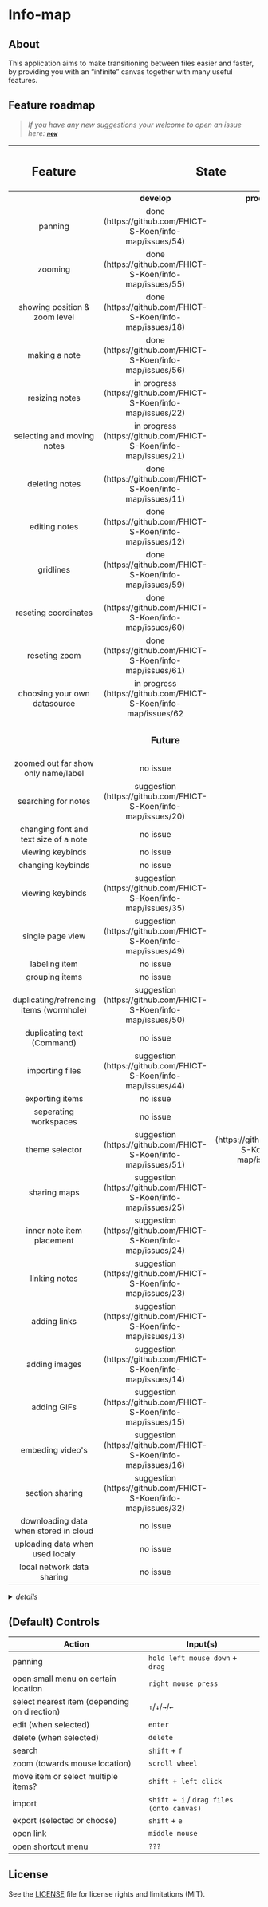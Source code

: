 # Info-map

## About
This application aims to make transitioning between files easier and faster, by providing you with an “infinite” canvas together with many useful features.

## Feature roadmap
> _If you have any new suggestions your welcome to open an issue here: **[`new`](https://github.com/FHICT-S-Koen/info-map/issues/new?assignees=&labels=suggestion&template=suggestion.md&title=...)**_

<table>
  <thead>
    <tr>
      <th rowspan="2"><h2>Feature</h2></th>
      <th colspan="2"><h2>State</h2></th>
    </tr>
  </thead>
  <tbody align="center">
    <tr>
      <th></th>
      <th>&nbsp;&nbsp;&nbsp;&nbsp;&nbsp;&nbsp;&nbsp;&nbsp;&nbsp;&nbsp;develop&nbsp;&nbsp;&nbsp;&nbsp;&nbsp;&nbsp;&nbsp;&nbsp;&nbsp;&nbsp;</th>
      <th>&nbsp;&nbsp;&nbsp;&nbsp;&nbsp;&nbsp;&nbsp;&nbsp;production&nbsp;&nbsp;&nbsp;&nbsp;&nbsp;&nbsp;&nbsp;&nbsp;</th>
    </tr>
<!--               <tr><td colspan="3"><h3>Current</h3></td></tr> -->
    <tr>
      <td>panning</td>
      <td>done (https://github.com/FHICT-S-Koen/info-map/issues/54)</td>
      <td>???</td>
    </tr>
    <tr>
      <td>zooming</td>
      <td>done (https://github.com/FHICT-S-Koen/info-map/issues/55)</td>
      <td>???</td>
    </tr>
    <tr>
      <td>showing position & zoom level</td>
      <td>done (https://github.com/FHICT-S-Koen/info-map/issues/18)</td>
      <td>???</td>
    </tr>
    <tr>
      <td>making a note</td>
      <td>done (https://github.com/FHICT-S-Koen/info-map/issues/56)</td>
      <td>???</td>
    </tr>
    <tr>
      <td>resizing notes</td>
      <td>in progress (https://github.com/FHICT-S-Koen/info-map/issues/22)</td>
      <td>???</td>
    </tr>
    <tr>
      <td>selecting and moving notes</td>
      <td>in progress (https://github.com/FHICT-S-Koen/info-map/issues/21)</td>
      <td>???</td>
    </tr>
    <tr>
      <td>deleting notes</td>
      <td>done (https://github.com/FHICT-S-Koen/info-map/issues/11)</td>
      <td>???</td>
    </tr>
    <tr>
      <td>editing notes</td>
      <td>done (https://github.com/FHICT-S-Koen/info-map/issues/12)</td>
      <td>???</td>
    </tr>
    <tr>
      <td>gridlines</td>
      <td>done (https://github.com/FHICT-S-Koen/info-map/issues/59)</td>
      <td>???</td>
    </tr>
    <tr>
      <td>reseting coordinates</td>
      <td>done (https://github.com/FHICT-S-Koen/info-map/issues/60)</td>
      <td>???</td>
    </tr>
    <tr>
      <td>reseting zoom</td>
      <td>done (https://github.com/FHICT-S-Koen/info-map/issues/61)</td>
      <td>???</td>
    </tr>
    </tr>
    <tr>
      <td>choosing your own datasource</td>
      <td>in progress (https://github.com/FHICT-S-Koen/info-map/issues/62</td>
      <td>???</td>
    </tr>
              <tr><td colspan="3"><h3>Future</h3></td></tr>
    <tr>
      <td>zoomed out far show only name/label</td>
      <td>no issue</td>
      <td>???</td>
    </tr>
    <tr>
      <td>searching for notes</td>
      <td>suggestion (https://github.com/FHICT-S-Koen/info-map/issues/20)</td>
      <td>???</td>
    </tr>
    <tr>
      <td>changing font and text size of a note</td>
      <td>no issue</td>
      <td>???</td>
    <tr>
      <td>viewing keybinds</td>
      <td>no issue</td>
      <td>???</td>
    </tr>
    <tr>
      <td>changing keybinds</td>
      <td>no issue</td>
      <td>???</td>
    </tr>
    <tr>
      <td>viewing keybinds</td>
      <td>suggestion (https://github.com/FHICT-S-Koen/info-map/issues/35)</td>
      <td>???</td>
    </tr>
    <tr>
      <td>single page view</td>
      <td>suggestion (https://github.com/FHICT-S-Koen/info-map/issues/49)</td>
      <td>???</td>
    </tr>
    <tr>
      <td>labeling item</td>
      <td>no issue</td>
      <td>???</td>
    </tr>
    <tr>
      <td>grouping items</td>
      <td>no issue</td>
      <td>???</td>
    </tr>
    <tr>
      <td>duplicating/refrencing items (wormhole)</td>
      <td>suggestion (https://github.com/FHICT-S-Koen/info-map/issues/50)</td>
      <td>???</td>
    </tr>
    <tr>
      <td>duplicating text (Command)</td>
      <td>no issue</td>
      <td>???</td>
    </tr>
    <tr>
      <td>importing files</td>
      <td>suggestion (https://github.com/FHICT-S-Koen/info-map/issues/44)</td>
      <td>???</td>
    </tr>
    <tr>
      <td>exporting items</td>
      <td>no issue</td>
      <td>???</td>
    </tr>
    <tr>
      <td>seperating workspaces</td>
      <td>no issue</td>
      <td>???</td>
    </tr>
    <tr>
      <td>theme selector</td>
      <td>suggestion (https://github.com/FHICT-S-Koen/info-map/issues/51)</td>
      <td>(https://github.com/FHICT-S-Koen/info-map/issues/43)</td>
    </tr>
    <tr>
      <td>sharing maps</td>
      <td>suggestion (https://github.com/FHICT-S-Koen/info-map/issues/25)</td>
      <td>???</td>
    </tr>
    <tr>
      <td>inner note item placement</td>
      <td>suggestion (https://github.com/FHICT-S-Koen/info-map/issues/24)</td>
      <td>???</td>
    </tr>
    <tr>
      <td>linking notes</td>
      <td>suggestion (https://github.com/FHICT-S-Koen/info-map/issues/23)</td>
      <td>???</td>
    </tr>
    <tr>
      <td>adding links</td>
      <td>suggestion (https://github.com/FHICT-S-Koen/info-map/issues/13)</td>
      <td>???</td>
    </tr>
    <tr>
      <td>adding images</td>
      <td>suggestion (https://github.com/FHICT-S-Koen/info-map/issues/14)</td>
      <td>???</td>
    </tr>
    <tr>
      <td>adding GIFs</td>
      <td>suggestion (https://github.com/FHICT-S-Koen/info-map/issues/15)</td>
      <td>???</td>
    </tr>
    <tr>
      <td>embeding video's</td>
      <td>suggestion (https://github.com/FHICT-S-Koen/info-map/issues/16)</td>
      <td>???</td>
    </tr>
    <tr>
      <td>section sharing</td>
      <td>suggestion (https://github.com/FHICT-S-Koen/info-map/issues/32)</td>
      <td>???</td>
    </tr>
    <tr>
      <td>downloading data when stored in cloud</td>
      <td>no issue</td>
      <td>???</td>
    </tr>
    <tr>
      <td>uploading data when used localy</td>
      <td>no issue</td>
      <td>???</td>
    </tr>
    <tr>
      <td>local network data sharing</td>
      <td>no issue</td>
      <td>???</td>
    </tr>
  </tbody>
</table>


<details>
  <summary><i>details</i></summary>

  > no issue: _means it's missing a github issue to give a further description_ \
  > suggestion: _means that this feature is not yet confirmed_ \
  > confirmed: _means there's a github issue open on the [project board](https://github.com/FHICT-S-Koen/info-map/projects/1)_ \
  > in progress: _means the feature is being worked on_ \
  > done: _means the corresponding issue is closed_
</details>


## (Default) Controls
| Action                                        | Input(s) |
| --------------------------------------------- | -------- |
| panning                                       | `hold left mouse down` + `drag` |
| open small menu on certain location           | `right mouse press` |
| select nearest item (depending on direction)  | `↑`/`↓`/`→`/`←` |
| edit (when selected)                          | `enter` |
| delete (when selected)                        | `delete` |
| search                                        | `shift` + `f` |
| zoom (towards mouse location)                 | `scroll wheel` |
| move item or select multiple items?           | `shift + left click` |
| import                                        | `shift + i` / `drag files (onto canvas)` |
| export (selected or choose)                   | `shift` + `e` |
| open link                                     | `middle mouse` |
| open shortcut menu                            | `???` |

## License

See the [LICENSE](LICENSE.md) file for license rights and limitations (MIT).
